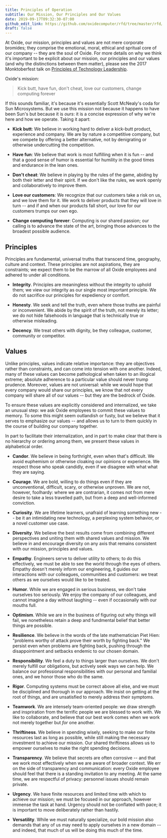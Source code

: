 ```yaml
---
title: Principles of Operation
subtitle: Our Mission, Our Principles and Our Values
date: 2019-09-17T09:32:30-07:00
github_edit_link: https://github.com/oxidecomputer/rfd/tree/master/rfd/0002
draft: false
---
```


At Oxide, our mission, principles and values are not mere corporate
bromides; they comprise the emotional, moral, ethical and spritual core of
our company -- they are the soul of Oxide.  For more details on why we think
it's important to be explicit about our mission, our principles and our
values (and why the distinctions between them matter), please see the 2017
Monktoberfest talk on <a
href="https://www.youtube.com/watch?v=9QMGAtxUlAc">Principles of Technology
Leadership</a>.

Oxide's mission:

> Kick butt, have fun, don't cheat, love our customers, change computing
forever

If this sounds familiar, it's because it's essentially Scott McNealy's coda
for Sun Microsystems.  But we use this mission not because it happens to have
been Sun's but because it is *ours*:  it is a concise expression of why we're
here and how we operate.  Taking it apart: 

- **Kick butt**:  We believe in working hard to deliver a kick-butt product,
experience and company.  We are by nature a competitive company, but we
compete by offering a better alternative, not by denigrating or otherwise
undercutting the competition.

- **Have fun**:  We believe that work is most fulfilling when it is fun -- and
that a good sense of humor is essential for humility in the good times and
endurance in the lean ones.

- **Don't cheat**:  We believe in playing by the rules of the game, abiding by
both their letter and their spirit.  If we don't like the rules, we work 
openly and collaboratively to improve them.

- **Love our customers**: We recognize that our customers take a risk on us,
and we love them for it.  We work to deliver products that they will love in
turn -- and if and when our products fall short, our love for our customers
trumps our own ego.  

- **Change computing forever**:  Computing is our shared passion; our calling
is to advance the state of the art, bringing those advances to the broadest
possible audience.

## Principles

Principles are fundamental, universal truths that transcend time, geography,
culture and context.  These principles are not aspirations, they are
constraints; we expect them to be the marrow of all Oxide employees and adhered
to under all conditions.  

- **Integrity**.  Principles are meaningless without the integrity to uphold
them; we view our integrity as our single most important principle.  We do not
sacrifice our principles for expediency or comfort.

- **Honesty**.  We seek and tell the truth, even where those truths are
painful or inconvenient.  We abide by the spirit of the truth, not merely
its letter; we do not hide falsehoods in language that is technically true
or otherwise misleading.

- **Decency**. We treat others with dignity, be they colleague, customer,
community or competitor.

## Values

Unlike principles, values indicate relative importance:  they are objectives
rather than constraints, and can come into tension with one another.  Indeed,
many of these values can become pathological when taken to an illogical
extreme; absolute adherence to a particular value should never trump prudence.
Moreover, values are not universal: while we would hope that every company
would share our principles, we know that not every company will share all of
our values -- but they are the bedrock of Oxide.

To ensure these values are explicitly considered and internalized, we take an
unusual step: we ask Oxide employees to commit these values to memory.  To
some this might seem outlandish or fusty, but we believe that it serves to
emphasize our values -- and allows us to turn to them quickly in the course
of building our company together.

In part to facilitate their internalization, and in part to make clear that
there is no hierarchy or ordering among them, we present these values in
alphabetical order.

- **Candor**.  We believe in being forthright, even when that's difficult.
We avoid euphemism or otherwise cloaking our opinions or experience.
We respect those who speak candidly, even if we disagree with what what
they are saying.

- **Courage**. We are bold, willing to do things even if they are
unconventional, difficult, scary, or otherwise unproven.  We are not, however,
foolhardy:  where we are contrarian, it comes not from mere desire to take
a less travelled path, but from a deep and well-informed conviction.

- **Curiosity**.  We are lifetime learners, unafraid of learning something new
-- be it an intimidating new technology, a perplexing system behavior, or a
novel customer use case.

- **Diversity**.  We believe the best results come from combining different
perspectives and uniting them with shared values and mission.  We believe in
and encourage diversity on any axis that remains consistent with our mission,
principles and values.

- **Empathy**.  Engineers serve to deliver utility to others; to do this
effectively, we must be able to see the world through the eyes of others.
Empathy doesn't merely inform our engineering, it guides our interactions
with our colleagues, communities and customers:  we treat others as we
ourselves would like to be treated.

- **Humor**.  While we are engaged in serious business, we don't take ourselves
too seriously.  We enjoy the company of our colleagues, and cannot imagine a
day without laughing -- even if occasionally with our mouths full.

- **Optimism**.  While we are in the business of figuring out why things
will fail, we nonetheless retain a deep and fundmental belief that better
things are possible.

- **Resilience**.  We believe in the words of the late mathematician Piet Hien:
"problems worthy of attack prove their worth by fighting back."
We persist even when problems are fighting back, pushing through the
disappointment and setbacks endemic to our chosen domain.

- **Responsibility**.  We feel a duty to things larger than ourselves.  We
don't merely fulfill our obligations, but actively seek ways we can help.
We balance our professional responsibilities with our personal and familial
ones, and we honor those who do the same.

- **Rigor**.  Computing systems must be correct above all else, and we must
be disciplined and thorough in our approach.  We insist on getting at the
root of things, and are unsatisfied to merely address their symptoms.

- **Teamwork**.  We are intensely team-oriented people: we draw strength and
inspriration from the terrific people we are blessed to work with.  We like
to collaborate, and believe that our best work comes when we work not merely
together but *for* one another.

- **Thriftiness**.  We believe in spending wisely, seeking to make our finite
resources last as long as possible, while still making the necessary investment
to achieve our mission.  Our shared thriftiness allows us to empower ourselves
to make the right spending decisions.

- **Transparency**.  We believe that secrets are often corrosive --
and that we work most effectively when we are aware of broader context.  We
err on the side of transparency and communication: every Oxide employee should
feel that there is a standing invitation to any meeting.  At the same time, we
are respectful of privacy:  personnel issues should remain private.

- **Urgency**.  We have finite resources and limited time with which to
achieve our mission; we must be focused in our approach, however immense the
task at hand.  Urgency should not be conflated with pace; it is important to
move deliberately rather than hastily.

- **Versatility**.  While we must naturally specialize, our bold mission also
demands that any of us may need to apply ourselves in a new domain -- and
indeed, that much of us will be doing this much of the time.


